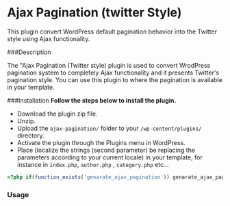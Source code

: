 # Ajax Pagination (twitter Style)

This plugin convert WordPress default pagination behavior into the Twitter style using Ajax functionality.

###Description 

The "Ajax Pagination (Twitter style) plugin is used to convert WrodPress pagination system to completely Ajax functionality and it presents Twitter's pagination style. You can use this plugin to where the pagination is available in your template.

###Installation
**Follow the steps below to install the plugin.**

* Download the plugin zip file.
* Unzip.
* Upload the `ajax-pagination/` folder to your `/wp-content/plugins/` directory.
* Activate the plugin through the Plugins menu in WordPress.
* Place  (localize the strings (second parameter) be replacing the parameters according to your current locale) in your template, for instance in `index.php`, `author.php` , `category.php` etc...

````php
<?php if(function_exists('genarate_ajax_pagination')) genarate_ajax_pagination('Read More', 'blue');  ?>
````

### Usage
